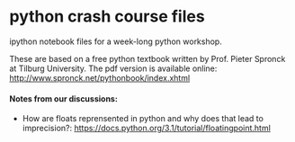 # python crash course files

ipython notebook files for a week-long python workshop.

These are based on a free python textbook written by Prof. Pieter Spronck at Tilburg University. The pdf version is available online: http://www.spronck.net/pythonbook/index.xhtml


#### Notes from our discussions:

- How are floats reprensented in python and why does that lead to imprecision?: https://docs.python.org/3.1/tutorial/floatingpoint.html
